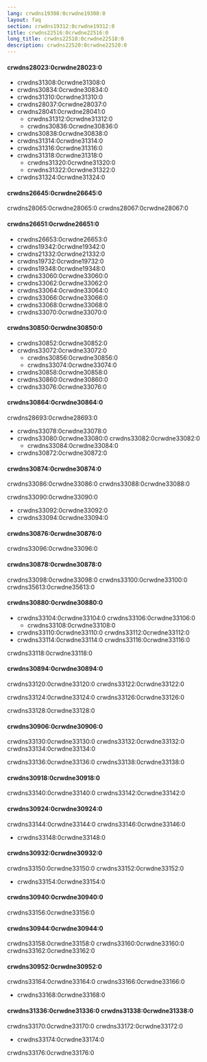 ```yaml
---
lang: crwdns19308:0crwdne19308:0
layout: faq
section: crwdns19312:0crwdne19312:0
title: crwdns22516:0crwdne22516:0
long_title: crwdns22518:0crwdne22518:0
description: crwdns22520:0crwdne22520:0
---
```


#### crwdns28023:0crwdne28023:0
- crwdns31308:0crwdne31308:0
- crwdns30834:0crwdne30834:0
- crwdns31310:0crwdne31310:0
- crwdns28037:0crwdne28037:0
- crwdns28041:0crwdne28041:0
    - crwdns31312:0crwdne31312:0
    - crwdns30836:0crwdne30836:0
- crwdns30838:0crwdne30838:0
- crwdns31314:0crwdne31314:0
- crwdns31316:0crwdne31316:0
- crwdns31318:0crwdne31318:0
    - crwdns31320:0crwdne31320:0
    - crwdns31322:0crwdne31322:0
- crwdns31324:0crwdne31324:0

#### crwdns26645:0crwdne26645:0
crwdns28065:0crwdne28065:0 crwdns28067:0crwdne28067:0

#### crwdns26651:0crwdne26651:0
- crwdns26653:0crwdne26653:0
- crwdns19342:0crwdne19342:0
- crwdns21332:0crwdne21332:0
- crwdns19732:0crwdne19732:0
- crwdns19348:0crwdne19348:0
- crwdns33060:0crwdne33060:0
- crwdns33062:0crwdne33062:0
- crwdns33064:0crwdne33064:0
- crwdns33066:0crwdne33066:0
- crwdns33068:0crwdne33068:0
- crwdns33070:0crwdne33070:0

#### crwdns30850:0crwdne30850:0
- crwdns30852:0crwdne30852:0
- crwdns33072:0crwdne33072:0
     - crwdns30856:0crwdne30856:0
     - crwdns33074:0crwdne33074:0
- crwdns30858:0crwdne30858:0
- crwdns30860:0crwdne30860:0
- crwdns33076:0crwdne33076:0

#### crwdns30864:0crwdne30864:0
crwdns28693:0crwdne28693:0
- crwdns33078:0crwdne33078:0
- crwdns33080:0crwdne33080:0 crwdns33082:0crwdne33082:0
     - crwdns33084:0crwdne33084:0
- crwdns30872:0crwdne30872:0

#### crwdns30874:0crwdne30874:0
crwdns33086:0crwdne33086:0 crwdns33088:0crwdne33088:0

crwdns33090:0crwdne33090:0
- crwdns33092:0crwdne33092:0
- crwdns33094:0crwdne33094:0

#### crwdns30876:0crwdne30876:0
crwdns33096:0crwdne33096:0

#### crwdns30878:0crwdne30878:0
crwdns33098:0crwdne33098:0 crwdns33100:0crwdne33100:0 crwdns35613:0crwdne35613:0

#### crwdns30880:0crwdne30880:0
- crwdns33104:0crwdne33104:0 crwdns33106:0crwdne33106:0
  - crwdns33108:0crwdne33108:0
- crwdns33110:0crwdne33110:0 crwdns33112:0crwdne33112:0
- crwdns33114:0crwdne33114:0 crwdns33116:0crwdne33116:0

crwdns33118:0crwdne33118:0

#### crwdns30894:0crwdne30894:0
crwdns33120:0crwdne33120:0 crwdns33122:0crwdne33122:0

crwdns33124:0crwdne33124:0 crwdns33126:0crwdne33126:0

crwdns33128:0crwdne33128:0

#### crwdns30906:0crwdne30906:0
crwdns33130:0crwdne33130:0 crwdns33132:0crwdne33132:0 crwdns33134:0crwdne33134:0

crwdns33136:0crwdne33136:0 crwdns33138:0crwdne33138:0

#### crwdns30918:0crwdne30918:0
crwdns33140:0crwdne33140:0 crwdns33142:0crwdne33142:0

#### crwdns30924:0crwdne30924:0
crwdns33144:0crwdne33144:0 crwdns33146:0crwdne33146:0
- crwdns33148:0crwdne33148:0

#### crwdns30932:0crwdne30932:0
crwdns33150:0crwdne33150:0 crwdns33152:0crwdne33152:0
- crwdns33154:0crwdne33154:0

#### crwdns30940:0crwdne30940:0
crwdns33156:0crwdne33156:0

#### crwdns30944:0crwdne30944:0
crwdns33158:0crwdne33158:0 crwdns33160:0crwdne33160:0 crwdns33162:0crwdne33162:0

#### crwdns30952:0crwdne30952:0
crwdns33164:0crwdne33164:0 crwdns33166:0crwdne33166:0
- crwdns33168:0crwdne33168:0

#### crwdns31336:0crwdne31336:0 crwdns31338:0crwdne31338:0
crwdns33170:0crwdne33170:0 crwdns33172:0crwdne33172:0

- crwdns33174:0crwdne33174:0

crwdns33176:0crwdne33176:0
